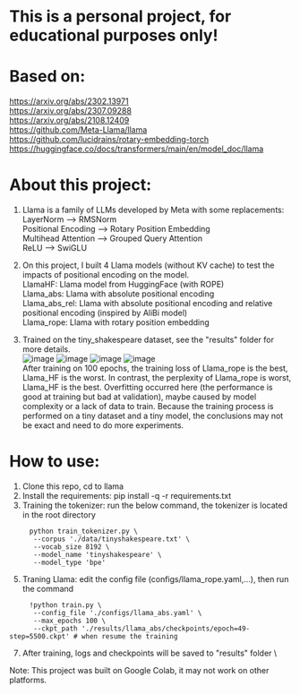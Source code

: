 # This is a personal project, for educational purposes only!

# Based on:
  https://arxiv.org/abs/2302.13971 \
  https://arxiv.org/abs/2307.09288 \
  https://arxiv.org/abs/2108.12409 \
  https://github.com/Meta-Llama/llama \
  https://github.com/lucidrains/rotary-embedding-torch \
  https://huggingface.co/docs/transformers/main/en/model_doc/llama

# About this project:
  1. Llama is a family of LLMs developed by Meta with some replacements: \
     LayerNorm ⟶ RMSNorm \
     Positional Encoding ⟶ Rotary Position Embedding \
     Multihead Attention ⟶ Grouped Query Attention \
     ReLU ⟶ SwiGLU

  2. On this project, I built 4 Llama models (without KV cache) to test the impacts of positional encoding on the model. \
     LlamaHF: Llama model from HuggingFace (with ROPE) \
     Llama_abs: Llama with absolute positional encoding \
     Llama_abs_rel: Llama with absolute positional encoding and relative positional encoding (inspired by AliBi model) \
     Llama_rope: Llama with rotary position embedding

  3. Trained on the tiny_shakespeare dataset, see the "results" folder for more details. \
     ![image](https://github.com/tomsawyer0224/llama/assets/130035084/3ee9e3f9-a09a-47c7-9e7f-9f76d3aa9ff3)
     ![image](https://github.com/tomsawyer0224/llama/assets/130035084/55d77136-d19e-4335-8b67-5b9ccfd5ed9a)
     ![image](https://github.com/tomsawyer0224/llama/assets/130035084/c629c01a-b903-47a8-85de-99452d61f12f)
     ![image](https://github.com/tomsawyer0224/llama/assets/130035084/9c9c5591-6604-4439-85de-d1a3534c0409) \
     After training on 100 epochs, the training loss of Llama_rope is the best, Llama_HF is the worst. In contrast, the perplexity of Llama_rope is worst, Llama_HF is the best. Overfitting occurred here (the performance is good at training but bad at validation), maybe caused by model complexity or a lack of data to train. Because the training process is performed on a tiny dataset and a tiny model, the conclusions may not be exact and need to do more experiments.

# How to use:
  1. Clone this repo, cd to llama
  2. Install the requirements: pip install -q -r requirements.txt
  3. Training the tokenizer: run the below command, the tokenizer is located in the root directory
```
     python train_tokenizer.py \
      --corpus './data/tinyshakespeare.txt' \
      --vocab_size 8192 \
      --model_name 'tinyshakespeare' \
      --model_type 'bpe'
```
  5. Traning Llama: edit the config file (configs/llama_rope.yaml,...), then run the command
```
     !python train.py \
      --config_file './configs/llama_abs.yaml' \
      --max_epochs 100 \
      --ckpt_path './results/llama_abs/checkpoints/epoch=49-step=5500.ckpt' # when resume the training
```
  7. After training, logs and checkpoints will be saved to "results" folder \

Note: This project was built on Google Colab, it may not work on other platforms.
     

     

     
     
  
